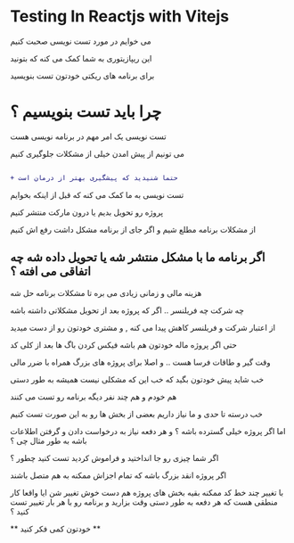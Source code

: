 # Testing In Reactjs with Vitejs

می خوایم در مورد تست نویسی صحبت کنیم

این ریپازیتوری به شما کمک می کنه که بتونید

برای برنامه های ریکتی خودتون تست بنویسید

# چرا باید تست بنویسیم ؟

تست نویسی یک امر مهم در برنامه نویسی هست

می تونیم از پیش امدن خیلی از مشکلات جلوگیری کنیم

```diff

+ حتما شنیدید که پیشگیری بهتر از درمان است

```

تست نویسی به ما کمک می کنه که قبل از اینکه بخوایم

پروژه رو تحویل بدیم یا درون مارکت منتشر کنیم

از مشکلات برنامه مطلع شیم و اگر جای از برنامه مشکل داشت رفع اش کنیم

## اگر برنامه ما با مشکل منتشر شه یا تحویل داده شه چه اتفاقی می افته ؟

هزینه مالی و زمانی زیادی می بره تا مشکلات برنامه حل شه

چه شرکت چه فریلنسر .. اگر که پروژه بعد از تحویل مشکلاتی داشته باشه

از اعتبار شرکت و فریلنسر کاهش پیدا می کنه , و مشتری خودتون رو از دست میدید

حتی اگر پروژه ماله خودتون هم باشه فیکس کردن باگ ها بعد از کلی کد

وقت گیر و طاقات فرسا هست .. و اصلا برای پروژه های بزرگ همراه با ضرر مالی

خب شاید پیش خودتون بگید که خب این که مشکلی نیست همیشه به طور دستی

هم خودم و هم چند نفر دیگه برنامه رو تست می کنند

خب درسته تا حدی و ما نیاز داریم بعضی از بخش ها رو به این صورت تست کنیم

اما اگر پروژه خیلی گسترده باشه ؟ و هر دفعه نیاز به درخواست دادن و گرفتن اطلاعات باشه به طور مثال چی ؟

اگر شما چیزی رو جا انداختید و فراموش کردید تست کنید چطور ؟

اگر پروژه انقد بزرگ باشه که تمام اجزاش ممکنه به هم متصل باشند

با تغییر چند خط کد ممکنه بقیه بخش های پروژه هم دست خوش تغییر شن
ایا واقعا کار منطقی هست که هر دفعه به طور دستی وقت بزارید و برنامه رو با هر بار تغییر تست کنید ؟

** خودتون کمی فکر کنید **
